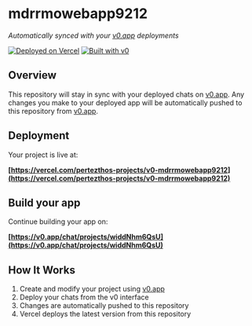 # mdrrmowebapp9212

*Automatically synced with your [v0.app](https://v0.app) deployments*

[![Deployed on Vercel](https://img.shields.io/badge/Deployed%20on-Vercel-black?style=for-the-badge&logo=vercel)](https://vercel.com/pertezthos-projects/v0-mdrrmowebapp9212)
[![Built with v0](https://img.shields.io/badge/Built%20with-v0.app-black?style=for-the-badge)](https://v0.app/chat/projects/widdNhm6QsU)

## Overview

This repository will stay in sync with your deployed chats on [v0.app](https://v0.app).
Any changes you make to your deployed app will be automatically pushed to this repository from [v0.app](https://v0.app).

## Deployment

Your project is live at:

**[https://vercel.com/pertezthos-projects/v0-mdrrmowebapp9212](https://vercel.com/pertezthos-projects/v0-mdrrmowebapp9212)**

## Build your app

Continue building your app on:

**[https://v0.app/chat/projects/widdNhm6QsU](https://v0.app/chat/projects/widdNhm6QsU)**

## How It Works

1. Create and modify your project using [v0.app](https://v0.app)
2. Deploy your chats from the v0 interface
3. Changes are automatically pushed to this repository
4. Vercel deploys the latest version from this repository
